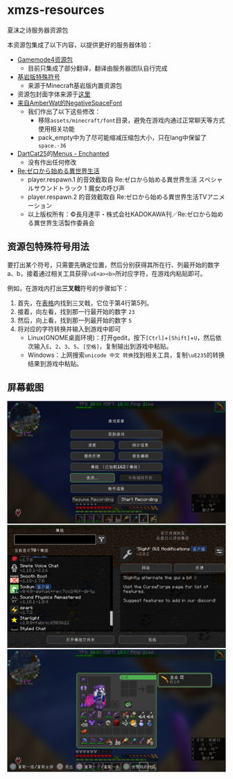 # xmzs-resources
夏沫之诗服务器资源包

本资源包集成了以下内容，以提供更好的服务器体验：
* [Gamemode4资源包](https://github.com/Gamemode4Dev/GM4_Resources)
    * 目前只集成了部分翻译，翻译由服务器团队自行完成
* [基岩版特殊符号](assets/xmzs/textures/bedrock_glyphs/)
    * 来源于Minecraft基岩版内置资源包
* 资源包封面字体来源于[这里](https://www.lexaloffle.com/bbs/?tid=3760)
* [来自AmberWat的NegativeSpaceFont](https://github.com/AmberWat/NegativeSpaceFont)
    * 我们作出了以下这些修改：
        * 移除`assets/minecraft/font`目录，避免在游戏内通过正常聊天等方式使用相关功能
        * pack_empty中为了尽可能缩减压缩包大小，只在lang中保留了`space.-36`
* [DartCat25](https://www.planetminecraft.com/member/dartcat25/)的[Menus - Enchanted](https://www.planetminecraft.com/texture-pack/menus-enchanted/)
    * 没有作出任何修改
* [Re:ゼロから始める異世界生活](http://re-zero-anime.jp/)
    * player.respawn.1 的音效截取自 Re:ゼロから始める異世界生活 スペシャルサウンドトラック 1 魔女の呼び声
    * player.respawn.2 的音效截取自 Re:ゼロから始める異世界生活TVアニメーション
    * 以上版权所有：©長月達平・株式会社KADOKAWA刊／Re:ゼロから始める異世界生活製作委員会

## 资源包特殊符号用法

要打出某个符号，只需要先确定位置，然后分别获得其所在行、列最开始的数字a、b，接着通过相关工具获得`\uE<a><b>`所对应字符，在游戏内粘贴即可。

例如，在游戏内打出**三叉戟**符号的步骤如下：
1. 首先，在[表格](pack_xmzs-resources/assets/minecraft/font/glyph_map.webp)内找到三叉戟，它位于第4行第5列。
2. 接着，向左看，找到那一行最开始的数字 `23`
3. 然后，向上看，找到那一列最开始的数字 `5`
4. 将对应的字符转换并输入到游戏中即可
    * Linux(GNOME桌面环境)：打开gedit，按下`[Ctrl]`+`[Shift]`+`U`，然后依次输入`E`、`2`、`3`、`5`、`[空格]`，复制输出到游戏中粘贴。
    * Windows：上网搜索`unicode 中文 转换`找到相关工具，复制`\uE235`的转换结果到游戏中粘贴。

## 屏幕截图
![1](screenshots/2022-01-17_22-40-28_的屏幕截图.png)
![2](screenshots/2022-01-17_22-40-52_的屏幕截图.png)
![3](screenshots/2022-01-17_22-41-25_的屏幕截图.png)